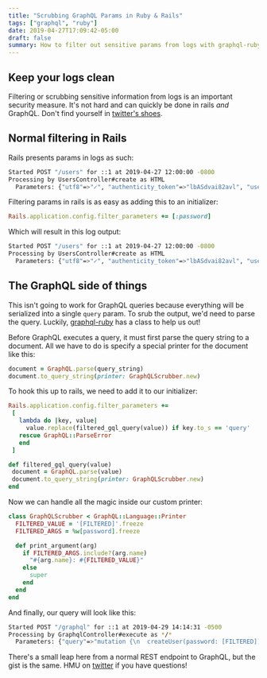 ```yaml
---
title: "Scrubbing GraphQL Params in Ruby & Rails"
tags: ["graphql", "ruby"]
date: 2019-04-27T17:09:42-05:00
draft: false
summary: How to filter out sensitive params from logs with graphql-ruby.
---
```

## Keep your logs clean
Filtering or scrubbing sensitive information from logs is an important security measure. It's not hard and can quickly be done in rails _and_ GraphQL. Don't find yourself in [twitter's shoes](https://blog.twitter.com/official/en_us/topics/company/2018/keeping-your-account-secure.html).

## Normal filtering in Rails

Rails presents params in logs as such:

```bash
Started POST "/users" for ::1 at 2019-04-27 12:00:00 -0800
Processing by UsersController#create as HTML
  Parameters: {"utf8"=>"✓", "authenticity_token"=>"lbASdvai82avl", "user"=>{"first_name" => "Thor", "password"=>"AsgardRulz"}, "commit"=>"Create user"}
```

Filtering params in rails is as easy as adding this to an initializer:

```ruby
Rails.application.config.filter_parameters += [:password]
```

Which will result in this log output:
```bash
Started POST "/users" for ::1 at 2019-04-27 12:00:00 -0800
Processing by UsersController#create as HTML
  Parameters: {"utf8"=>"✓", "authenticity_token"=>"lbASdvai82avl", "user"=>{"first_name" => "Thor", "password"=>"[FILTERED]"}, "commit"=>"Create user"}
```
## The GraphQL side of things

This isn't going to work for GraphQL queries because everything will be serialized into a single `query` param. To srub the output, we'd need to parse the query. Luckily, [graphql-ruby](https://github.com/rmosolgo/graphql-ruby) has a class to help us out!

Before GraphQL executes a query, it must first parse the query string to a document. All we have to do is specify a special printer for the document like this:

```ruby
document = GraphQL.parse(query_string)
document.to_query_string(printer: GraphQLScrubber.new)
```
 To hook this up to rails, we need to add it to our initializer:

 ```ruby
 Rails.application.config.filter_parameters +=
  [
    lambda do |key, value|
      value.replace(filtered_gql_query(value)) if key.to_s == 'query'
    rescue GraphQL::ParseError
    end
  ]

def filtered_gql_query(value)
  document = GraphQL.parse(value)
  document.to_query_string(printer: GraphQLScrubber.new)
end
 ```

 Now we can handle all the magic inside our custom printer:
```ruby
class GraphQLScrubber < GraphQL::Language::Printer
  FILTERED_VALUE = '[FILTERED]'.freeze
  FILTERED_ARGS = %w[password].freeze

  def print_argument(arg)
    if FILTERED_ARGS.include?(arg.name)
      "#{arg.name}: #{FILTERED_VALUE}"
    else
      super
    end
  end
end
```
And finally, our query will look like this:

```bash
Started POST "/graphql" for ::1 at 2019-04-29 14:14:31 -0500
Processing by GraphqlController#execute as */*
  Parameters: {"query"=>"mutation {\n  createUser(password: [FILTERED]) {...}"}
```

There's a small leap here from a normal REST endpoint to GraphQL, but the gist is the same. HMU on [twitter](https://twitter.com/chevinbrown) if you have questions!
